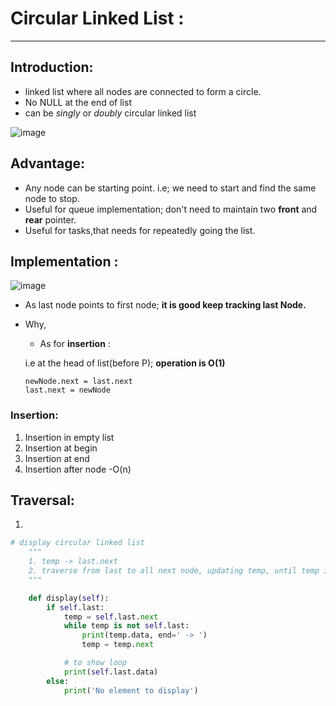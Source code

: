 # Circular Linked List :
---

## Introduction:

- linked list where all nodes are connected to form a circle.
- No NULL at the end of list
- can be *singly* or *doubly* circular linked list

![image](https://media.geeksforgeeks.org/wp-content/uploads/CircularLinkeList.png)

## Advantage:

- Any node can be starting point. i.e; we need to start and find the same node to stop.
- Useful for queue implementation; don't need to maintain two **front** and **rear** pointer.
- Useful for tasks,that needs for repeatedly going the list.

## Implementation :

![image](https://media.geeksforgeeks.org/wp-content/uploads/CircularSinglyLinkedList1.png)
- As last node points to first node; **it is good keep tracking last Node.**
- Why, 
    - As for **insertion** :
    
    i.e at the head of list(before P); **operation is O(1)**
    ```
    newNode.next = last.next
    last.next = newNode
    ```
### Insertion:

1. Insertion in empty list
2. Insertion at begin
3. Insertion at end
4. Insertion after node   -O(n)

## Traversal:

1.
```python
# display circular linked list
    """
    1. temp -> last.next
    2. traverse from last to all next node, updating temp, until temp is last
    """

    def display(self):
        if self.last:
            temp = self.last.next
            while temp is not self.last:
                print(temp.data, end=' -> ')
                temp = temp.next

            # to show loop
            print(self.last.data)
        else:
            print('No element to display')
```


